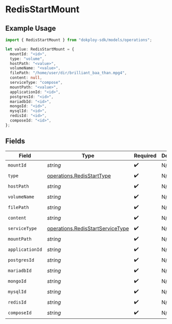 # RedisStartMount

## Example Usage

```typescript
import { RedisStartMount } from "dokploy-sdk/models/operations";

let value: RedisStartMount = {
  mountId: "<id>",
  type: "volume",
  hostPath: "<value>",
  volumeName: "<value>",
  filePath: "/home/user/dir/brilliant_baa_than.mpg4",
  content: null,
  serviceType: "compose",
  mountPath: "<value>",
  applicationId: "<id>",
  postgresId: "<id>",
  mariadbId: "<id>",
  mongoId: "<id>",
  mysqlId: "<id>",
  redisId: "<id>",
  composeId: "<id>",
};
```

## Fields

| Field                                                                                | Type                                                                                 | Required                                                                             | Description                                                                          |
| ------------------------------------------------------------------------------------ | ------------------------------------------------------------------------------------ | ------------------------------------------------------------------------------------ | ------------------------------------------------------------------------------------ |
| `mountId`                                                                            | *string*                                                                             | :heavy_check_mark:                                                                   | N/A                                                                                  |
| `type`                                                                               | [operations.RedisStartType](../../models/operations/redisstarttype.md)               | :heavy_check_mark:                                                                   | N/A                                                                                  |
| `hostPath`                                                                           | *string*                                                                             | :heavy_check_mark:                                                                   | N/A                                                                                  |
| `volumeName`                                                                         | *string*                                                                             | :heavy_check_mark:                                                                   | N/A                                                                                  |
| `filePath`                                                                           | *string*                                                                             | :heavy_check_mark:                                                                   | N/A                                                                                  |
| `content`                                                                            | *string*                                                                             | :heavy_check_mark:                                                                   | N/A                                                                                  |
| `serviceType`                                                                        | [operations.RedisStartServiceType](../../models/operations/redisstartservicetype.md) | :heavy_check_mark:                                                                   | N/A                                                                                  |
| `mountPath`                                                                          | *string*                                                                             | :heavy_check_mark:                                                                   | N/A                                                                                  |
| `applicationId`                                                                      | *string*                                                                             | :heavy_check_mark:                                                                   | N/A                                                                                  |
| `postgresId`                                                                         | *string*                                                                             | :heavy_check_mark:                                                                   | N/A                                                                                  |
| `mariadbId`                                                                          | *string*                                                                             | :heavy_check_mark:                                                                   | N/A                                                                                  |
| `mongoId`                                                                            | *string*                                                                             | :heavy_check_mark:                                                                   | N/A                                                                                  |
| `mysqlId`                                                                            | *string*                                                                             | :heavy_check_mark:                                                                   | N/A                                                                                  |
| `redisId`                                                                            | *string*                                                                             | :heavy_check_mark:                                                                   | N/A                                                                                  |
| `composeId`                                                                          | *string*                                                                             | :heavy_check_mark:                                                                   | N/A                                                                                  |